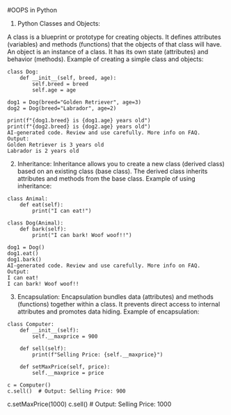 #OOPS in Python

1. Python Classes and Objects:
   
A class is a blueprint or prototype for creating objects. It defines attributes (variables) and methods (functions) that the objects of that class will have.
An object is an instance of a class. It has its own state (attributes) and behavior (methods).
Example of creating a simple class and objects:

```
class Dog:
    def __init__(self, breed, age):
        self.breed = breed
        self.age = age

dog1 = Dog(breed="Golden Retriever", age=3)
dog2 = Dog(breed="Labrador", age=2)

print(f"{dog1.breed} is {dog1.age} years old")
print(f"{dog2.breed} is {dog2.age} years old")
AI-generated code. Review and use carefully. More info on FAQ.
Output:
Golden Retriever is 3 years old
Labrador is 2 years old
```

2. Inheritance:
Inheritance allows you to create a new class (derived class) based on an existing class (base class). The derived class inherits attributes and methods from the base class.
Example of using inheritance:

```
class Animal:
    def eat(self):
        print("I can eat!")

class Dog(Animal):
    def bark(self):
        print("I can bark! Woof woof!!")

dog1 = Dog()
dog1.eat()
dog1.bark()
AI-generated code. Review and use carefully. More info on FAQ.
Output:
I can eat!
I can bark! Woof woof!!
```

3. Encapsulation:
Encapsulation bundles data (attributes) and methods (functions) together within a class. It prevents direct access to internal attributes and promotes data hiding.
Example of encapsulation:

```
class Computer:
    def __init__(self):
        self.__maxprice = 900

    def sell(self):
        print(f"Selling Price: {self.__maxprice}")

    def setMaxPrice(self, price):
        self.__maxprice = price

c = Computer()
c.sell()  # Output: Selling Price: 900
```
c.setMaxPrice(1000)
c.sell()  # Output: Selling Price: 1000
